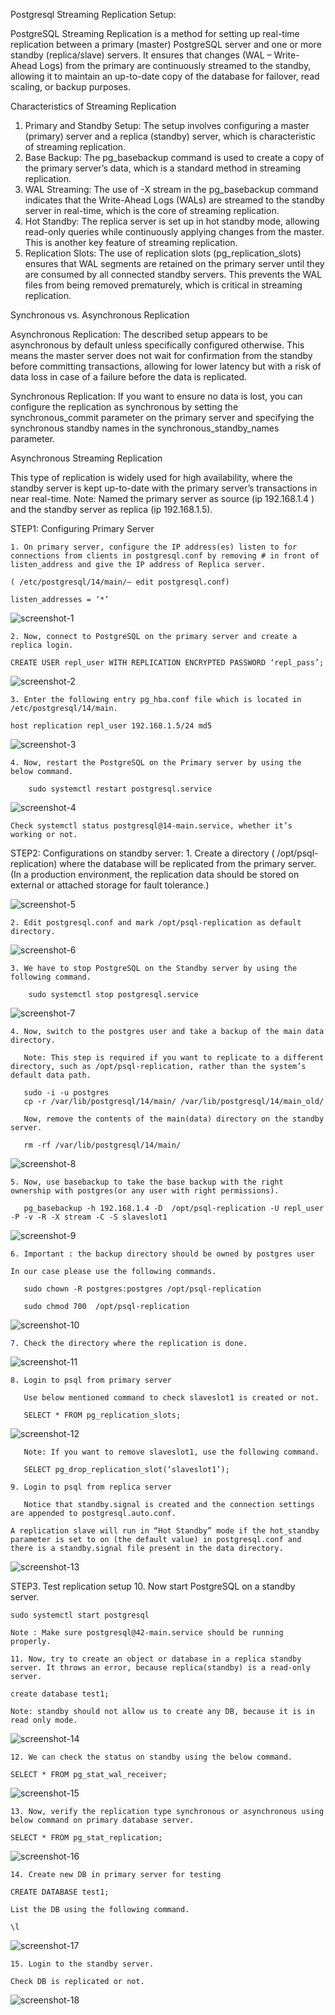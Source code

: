 Postgresql Streaming Replication Setup:

PostgreSQL Streaming Replication is a method for setting up real-time replication between a primary (master) PostgreSQL server and one or more standby (replica/slave) servers. It ensures that changes (WAL – Write-Ahead Logs) from the primary are continuously streamed to the standby, allowing it to maintain an up-to-date copy of the database for failover, read scaling, or backup purposes.

Characteristics of Streaming Replication
1. Primary and Standby Setup: The setup involves configuring a master (primary) server and a replica (standby) server, which is characteristic of streaming replication.
2. Base Backup: The pg_basebackup command is used to create a copy of the primary server’s data, which is a standard method in streaming replication.
3. WAL Streaming: The use of -X stream in the pg_basebackup command indicates that the Write-Ahead Logs (WALs) are streamed to the standby server in real-time, which is the core of streaming replication.
4. Hot Standby: The replica server is set up in hot standby mode, allowing read-only queries while continuously applying changes from the master. This is another key feature of streaming replication.
5. Replication Slots: The use of replication slots (pg_replication_slots) ensures that WAL segments are retained on the primary server until they are consumed by all connected standby servers. This prevents the WAL files from being removed prematurely, which is critical in streaming replication.

Synchronous vs. Asynchronous Replication

Asynchronous Replication: The described setup appears to be asynchronous by default unless specifically configured otherwise. This means the master server does not wait for confirmation from the standby before committing transactions, allowing for lower latency but with a risk of data loss in case of a failure before the data is replicated.

Synchronous Replication: If you want to ensure no data is lost, you can configure the replication as synchronous by setting the synchronous_commit parameter on the primary server and specifying the synchronous standby names in the synchronous_standby_names parameter.

Asynchronous Streaming Replication

This type of replication is widely used for high availability, where the standby server is kept up-to-date with the primary server’s transactions in near real-time. Note: Named the primary server as source (ip 192.168.1.4 ) and the standby server as replica (ip 192.168.1.5).

STEP1: Configuring Primary Server

    1. On primary server, configure the IP address(es) listen to for connections from clients in postgresql.conf by removing # in front of listen_address and give the IP address of Replica server.

    ( /etc/postgresql/14/main/– edit postgresql.conf)

    listen_addresses = ‘*’ 

![screenshot-1](psql-replication-screenshots/Primary/1.png)

    2. Now, connect to PostgreSQL on the primary server and create a replica login.

    CREATE USER repl_user WITH REPLICATION ENCRYPTED PASSWORD ‘repl_pass’;

![screenshot-2](psql-replication-screenshots/Primary/2.png)

    3. Enter the following entry pg_hba.conf file which is located in /etc/postgresql/14/main.

    host replication repl_user 192.168.1.5/24 md5

![screenshot-3](psql-replication-screenshots/Primary/3.png)

    4. Now, restart the PostgreSQL on the Primary server by using the below command.

        sudo systemctl restart postgresql.service
    
![screenshot-4](psql-replication-screenshots/Primary/4.png)

    Check systemctl status postgresql@14-main.service, whether it’s working or not.

STEP2: Configurations on standby server:
    1. Create a directory ( /opt/psql-replication) where the database will be replicated from the primary server. (In a production environment, the replication data should be stored on external or attached storage for fault tolerance.)

![screenshot-5](psql-replication-screenshots/standby/1.png)    

    2. Edit postgresql.conf and mark /opt/psql-replication as default directory.

![screenshot-6](psql-replication-screenshots/standby/2.png)

    3. We have to stop PostgreSQL on the Standby server by using the following command.

        sudo systemctl stop postgresql.service

![screenshot-7](psql-replication-screenshots/standby/3.png)

    4. Now, switch to the postgres user and take a backup of the main data directory.

       Note: This step is required if you want to replicate to a different directory, such as /opt/psql-replication, rather than the system’s default data path.
       
       sudo -i -u postgres
       cp -r /var/lib/postgresql/14/main/ /var/lib/postgresql/14/main_old/

       Now, remove the contents of the main(data) directory on the standby server.

       rm -rf /var/lib/postgresql/14/main/
    
![screenshot-8](psql-replication-screenshots/standby/4.png)

    5. Now, use basebackup to take the base backup with the right ownership with postgres(or any user with right permissions).
     
       pg_basebackup -h 192.168.1.4 -D  /opt/psql-replication -U repl_user -P -v -R -X stream -C -S slaveslot1

![screenshot-9](psql-replication-screenshots/standby/5.png)
    
    6. Important : the backup directory should be owned by postgres user 

    In our case please use the following commands.

       sudo chown -R postgres:postgres /opt/psql-replication

       sudo chmod 700  /opt/psql-replication

![screenshot-10](psql-replication-screenshots/standby/6.png)

    7. Check the directory where the replication is done.

![screenshot-11](psql-replication-screenshots/standby/7.png)

    8. Login to psql from primary server

       Use below mentioned command to check slaveslot1 is created or not.

       SELECT * FROM pg_replication_slots;

![screenshot-12](psql-replication-screenshots/Primary/8.png)
    
       Note: If you want to remove slaveslot1, use the following command.

       SELECT pg_drop_replication_slot(‘slaveslot1’);

    9. Login to psql from replica server

       Notice that standby.signal is created and the connection settings are appended to postgresql.auto.conf.

    A replication slave will run in “Hot Standby” mode if the hot_standby parameter is set to on (the default value) in postgresql.conf and there is a standby.signal file present in the data directory.

![screenshot-13](psql-replication-screenshots/standby/9.png)

STEP3. Test replication setup
    10. Now start PostgreSQL on a standby server.

    sudo systemctl start postgresql

    Note : Make sure postgresql@42-main.service should be running properly.

    11. Now, try to create an object or database in a replica standby server. It throws an error, because replica(standby) is a read-only server.

    create database test1;

    Note: standby should not allow us to create any DB, because it is in read only mode.

![screenshot-14](psql-replication-screenshots/standby/11.png)  

    12. We can check the status on standby using the below command.

    SELECT * FROM pg_stat_wal_receiver;

![screenshot-15](psql-replication-screenshots/standby/12.png)

    13. Now, verify the replication type synchronous or asynchronous using below command on primary database server.

    SELECT * FROM pg_stat_replication;

![screenshot-16](psql-replication-screenshots/Primary/13.png)

    14. Create new DB in primary server for testing

    CREATE DATABASE test1;

    List the DB using the following command.

    \l

![screenshot-17](psql-replication-screenshots/Primary/14.png)

    15. Login to the standby server.

    Check DB is replicated or not.

![screenshot-18](psql-replication-screenshots/standby/15.png)